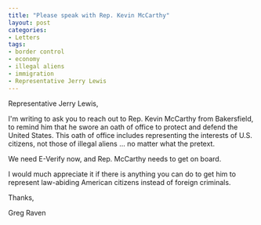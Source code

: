 ```yaml
---
title: "Please speak with Rep. Kevin McCarthy"
layout: post
categories:
- Letters
tags:
- border control
- economy
- illegal aliens
- immigration
- Representative Jerry Lewis
---
```


Representative Jerry Lewis,

I'm writing to ask you to reach out to Rep. Kevin McCarthy from Bakersfield, to remind him that he swore an oath of office to protect and defend the United States. This oath of office includes representing the interests of U.S. citizens, not those of illegal aliens ... no matter what the pretext.  
  
We need E-Verify now, and Rep. McCarthy needs to get on board.

I would much appreciate it if there is anything you can do to get him to represent law-abiding American citizens instead of foreign criminals.

Thanks,

Greg Raven
